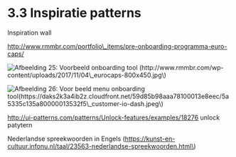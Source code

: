# 3.3 Inspiratie patterns

Inspiration wall

http://www.rmmbr.com/portfolio\_items/pre-onboarding-programma-euro-caps/

![Afbeelding 25: Voorbeeld onboarding tool \(http://www.rmmbr.com/wp-content/uploads/2017/11/04\_eurocaps-800x450.jpg\)](http://www.rmmbr.com/wp-content/uploads/2017/11/04_eurocaps-800x450.jpg)

![Afbeelding 26: Voor beeld menu onboarding tool\(https://daks2k3a4ib2z.cloudfront.net/59d85b98aaa78100013e8eec/5a5335c135a80000013532f5\_customer-io-dash.jpeg\)](https://daks2k3a4ib2z.cloudfront.net/59d85b98aaa78100013e8eec/5a5335c135a80000013532f5_customer-io-dash.jpeg)



http://ui-patterns.com/patterns/Unlock-features/examples/18276 unlock patytern



Nederlandse spreekwoorden in Engels \(https://kunst-en-cultuur.infonu.nl/taal/23563-nederlandse-spreekwoorden.html\)





